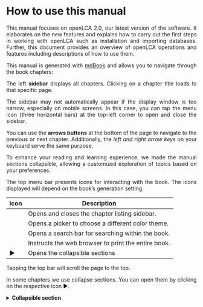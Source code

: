 # How to use this manual

<div style='text-align: justify;'>

This manual focuses on openLCA 2.0, our latest version of the software. It elaborates on the new features and
explains how to carry out the first steps in working with openLCA such as installation and importing databases. Further, this document provides an overview of openLCA operations and features including descriptions of how to use them. 

This manual is generated with [mdBook](https://github.com/rust-lang/mdBook/releases) and allows you to navigate through the book chapters:

The left **sidebar** displays all chapters. Clicking on a chapter title loads to that specific page.

The sidebar may not automatically appear if the display window is too narrow, especially on mobile screens. In this case, you can tap the menu icon (three horizontal bars) at the top-left corner to open and close the sidebar.

You can use the **arrows buttons** at the bottom of the page to navigate to the previous or next chapter. Additionally, the *left and right arrow keys* on your keyboard serve the same purpose.

To enhance your reading and learning experience, we made the manual sections collapsible, allowing a customized exploration of topics based on your preferences.

The top menu bar presents icons for interacting with the book. The icons displayed will depend on the book’s generation setting.


| Icon | Description |
|------|-------------|
| <i class="fa fa-bars"></i> | Opens and closes the chapter listing sidebar. |
| <i class="fa fa-paint-brush"></i> | Opens a picker to choose a different color theme. |
| <i class="fa fa-search"></i> | Opens a search bar for searching within the book. |
| <i class="fa fa-print"></i> | Instructs the web browser to print the entire book. |
| ► | Opens the collapsible sections |

Tapping the top bar will scroll the page to the top.


In some chapters we use collapse sections. You can open them by clicking on the respective icon &#x25B6;.

<details>
<summary><b>Collapsible section</b></summary>

You will find some content here!
</details>

</div>
